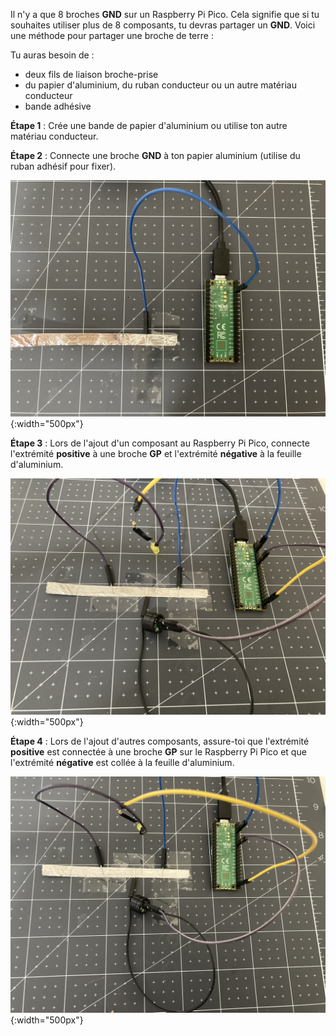 Il n'y a que 8 broches **GND** sur un Raspberry Pi Pico. Cela signifie que si tu souhaites utiliser plus de 8 composants, tu devras partager un **GND**. Voici une méthode pour partager une broche de terre :

Tu auras besoin de :
+ deux fils de liaison broche-prise
+ du papier d'aluminium, du ruban conducteur ou un autre matériau conducteur
+ bande adhésive

**Étape 1** : Crée une bande de papier d'aluminium ou utilise ton autre matériau conducteur.

**Étape 2** : Connecte une broche **GND** à ton papier aluminium (utilise du ruban adhésif pour fixer).

![Un Raspberry Pi Pico avec une broche de terre connectée à un morceau de papier d'aluminium.](images/step-one.jpeg){:width="500px"}

**Étape 3** : Lors de l'ajout d'un composant au Raspberry Pi Pico, connecte l'extrémité **positive** à une broche **GP** et l'extrémité **négative** à la feuille d'aluminium.

![Un Raspberry Pi Pico avec une broche de terre connectée à un morceau de papier d'aluminium. Un buzzer est également attaché avec l'extrémité positive sur la broche GP5 et l'extrémité négative collée à la feuille d'aluminium.](images/step-three.jpeg){:width="500px"}

**Étape 4** : Lors de l'ajout d'autres composants, assure-toi que l'extrémité **positive** est connectée à une broche **GP** sur le Raspberry Pi Pico et que l'extrémité **négative** est collée à la feuille d'aluminium.

![Un Raspberry Pi Pico avec une broche de terre connectée à un morceau de papier d'aluminium. Un buzzer et une LED sont également fixés avec les extrémités positives sur les broches GP et les extrémités négatives collées au papier d'aluminium.](images/step-four.jpeg){:width="500px"}
